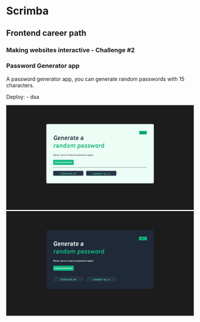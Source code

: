 # Scrimba
## Frontend career path
### Making websites interactive - Challenge #2
### Password Generator app

A password generator app, you can generate random passwords with 15 characters.

Deploy:
    - dsa

!['./img/PasswordGenerator-darkTheme.png'](./img/PasswordGenerator-darkTheme.png)
!['./img/PasswordGenerator-lightTheme.png'](./img/PasswordGenerator-lightTheme.png)
